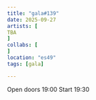 ```yaml
---
title: "gala#139"
date: 2025-09-27
artists: [
TBA
]
collabs: [
]
location: "es49"
tags: [gala]

---
```


Open doors 19:00
Start 19:30
